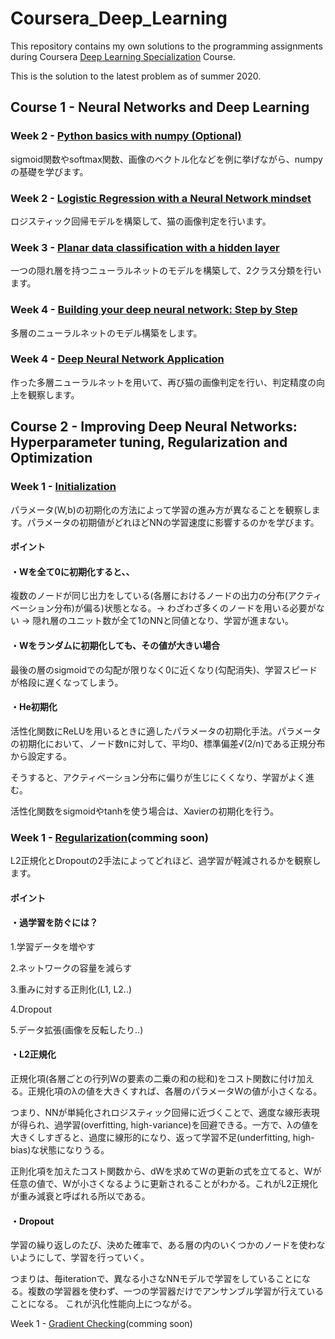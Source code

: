 # Coursera_Deep_Learning
This repository contains my own solutions to the programming assignments during Coursera [Deep Learning Specialization](https://www.coursera.org/specializations/deep-learning) Course.

This is the solution to the latest problem as of summer 2020.

## Course 1 - Neural Networks and Deep Learning

### Week 2 - [Python basics with numpy (Optional)](https://github.com/ryuryukke/Coursera_Deep_Learning/blob/master/Neural%20Network%20and%20Deep%20Learning/Week2/Python_Basics_With_Numpy_v3a.ipynb)

sigmoid関数やsoftmax関数、画像のベクトル化などを例に挙げながら、numpyの基礎を学びます。

### Week 2 - [Logistic Regression with a Neural Network mindset](https://github.com/ryuryukke/Coursera_Deep_Learning/blob/master/Neural%20Network%20and%20Deep%20Learning/Week2/Logistic_Regression_with_a_Neural_Network_mindset_v6a.ipynb)

ロジスティック回帰モデルを構築して、猫の画像判定を行います。

### Week 3 - [Planar data classification with a hidden layer](https://github.com/ryuryukke/Coursera_Deep_Learning/blob/master/Neural%20Network%20and%20Deep%20Learning/Week3/Planar_data_classification_with_onehidden_layer_v6c.ipynb)

一つの隠れ層を持つニューラルネットのモデルを構築して、2クラス分類を行います。

### Week 4 - [Building your deep neural network: Step by Step](https://github.com/ryuryukke/Coursera_Deep_Learning/blob/master/Neural%20Network%20and%20Deep%20Learning/Week4/Building_your_Deep_Neural_Network_Step_by_Step_v8a.ipynb)

多層のニューラルネットのモデル構築をします。

### Week 4 - [Deep Neural Network Application](https://github.com/ryuryukke/Coursera_Deep_Learning/blob/master/Neural%20Network%20and%20Deep%20Learning/Week4/Deep%2BNeural%2BNetwork%2B-%2BApplication%2Bv8.ipynb)

作った多層ニューラルネットを用いて、再び猫の画像判定を行い、判定精度の向上を観察します。

## Course 2 - Improving Deep Neural Networks: Hyperparameter tuning, Regularization and Optimization

### Week 1 - [Initialization](https://github.com/ryuryukke/Coursera_Deep_Learning/blob/master/Improving%20Deep%20Neural%20Networks/week1/Initialization.ipynb)

パラメータ(W,b)の初期化の方法によって学習の進み方が異なることを観察します。パラメータの初期値がどれほどNNの学習速度に影響するのかを学びます。

#### ポイント
#### ・Wを全て0に初期化すると、、

複数のノードが同じ出力をしている(各層におけるノードの出力の分布(アクティベーション分布)が偏る)状態となる。→ わざわざ多くのノードを用いる必要がない → 隠れ層のユニット数が全て1のNNと同値となり、学習が進まない。

#### ・Wをランダムに初期化しても、その値が大きい場合

最後の層のsigmoidでの勾配が限りなく0に近くなり(勾配消失)、学習スピードが格段に遅くなってしまう。

#### ・He初期化

活性化関数にReLUを用いるときに適したパラメータの初期化手法。パラメータの初期化において、ノード数nに対して、平均0、標準偏差√(2/n)である正規分布から設定する。

そうすると、アクティベーション分布に偏りが生じにくくなり、学習がよく進む。

活性化関数をsigmoidやtanhを使う場合は、Xavierの初期化を行う。

### Week 1 - [Regularization]()(comming soon)

L2正規化とDropoutの2手法によってどれほど、過学習が軽減されるかを観察します。

#### ポイント
#### ・過学習を防ぐには？
1.学習データを増やす

2.ネットワークの容量を減らす

3.重みに対する正則化(L1, L2..)

4.Dropout

5.データ拡張(画像を反転したり..)

#### ・L2正規化

正規化項(各層ごとの行列Wの要素の二乗の和の総和)をコスト関数に付け加える。正規化項のλの値を大きくすれば、各層のパラメータWの値が小さくなる。

つまり、NNが単純化されロジスティック回帰に近づくことで、適度な線形表現が得られ、過学習(overfitting, high-variance)を回避できる。一方で、λの値を大きくしすぎると、過度に線形的になり、返って学習不足(underfitting, high-bias)な状態になりうる。

正則化項を加えたコスト関数から、dWを求めてWの更新の式を立てると、Wが任意の値で、Wが小さくなるように更新されることがわかる。これがL2正規化が重み減衰と呼ばれる所以である。

#### ・Dropout

学習の繰り返しのたび、決めた確率で、ある層の内のいくつかのノードを使わないようにして、学習を行っていく。

つまりは、毎iterationで、異なる小さなNNモデルで学習をしていることになる。複数の学習器を使わず、一つの学習器だけでアンサンブル学習が行えていることになる。
これが汎化性能向上につながる。

Week 1 - [Gradient Checking]()(comming soon)

